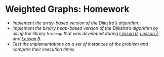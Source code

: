 # Weighted Graphs: Homework

- *Implement the array-based version of the Dijkstra’s algorithm.*
- *Implement the binary heap-based version of the Dijkstra’s algorithm by using the library `binheap` that was developed during [Lesson 6](https://www.youtube.com/watch?v=TyHUQ1nn8WM), [Lesson 7](https://www.youtube.com/watch?v=lWFAPkgZ_7Q), and [Lesson 8](https://www.youtube.com/watch?v=4BnGCXzkFbo).*
- *Test the implementations on a set of instances of the problem and compare their execution times.*